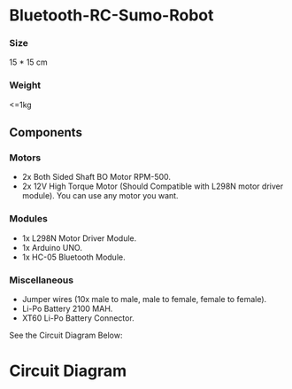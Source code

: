 # Bluetooth-RC-Sumo-Robot
### Size
15 * 15 cm

### Weight
<=1kg

## Components
### Motors
 - 2x Both Sided Shaft BO Motor RPM-500.
 - 2x 12V High Torque Motor (Should Compatible with L298N motor driver module).
You can use any motor you want.
### Modules
- 1x L298N Motor Driver Module.
- 1x Arduino UNO.
- 1x HC-05 Bluetooth Module.
### Miscellaneous
-  Jumper wires (10x male to male, male to female, female to female).
-  Li-Po Battery 2100 MAH.
-  XT60 Li-Po Battery Connector.

See the Circuit Diagram Below:
# Circuit Diagram
